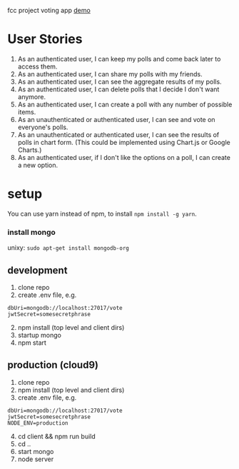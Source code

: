 fcc project voting app [demo](https://knik-fcc-vote.herokuapp.com/)

# User Stories
1. As an authenticated user, I can keep my polls and come back later to access them.
2. As an authenticated user, I can share my polls with my friends.
3. As an authenticated user, I can see the aggregate results of my polls.
4. As an authenticated user, I can delete polls that I decide I don't want anymore.
5. As an authenticated user, I can create a poll with any number of possible items.
6. As an unauthenticated or authenticated user, I can see and vote on everyone's polls.
7. As an unauthenticated or authenticated user, I can see the results of polls in chart form. (This could be implemented using Chart.js or Google Charts.)
8. As an authenticated user, if I don't like the options on a poll, I can create a new option.

# setup

You can use yarn instead of npm, to install `npm install -g yarn`.

### install mongo
unixy:
```sudo apt-get install mongodb-org```

## development
1. clone repo
2. create .env file, e.g.
```
dbUri=mongodb://localhost:27017/vote
jwtSecret=somesecretphrase
```
2. npm install (top level and client dirs)
3. startup mongo
4. npm start

## production (cloud9)
1. clone repo
3. npm install (top level and client dirs)
2. create .env file, e.g.
```
dbUri=mongodb://localhost:27017/vote
jwtSecret=somesecretphrase
NODE_ENV=production
```
4. cd client && npm run build
5. cd ..
6. start mongo
7. node server
